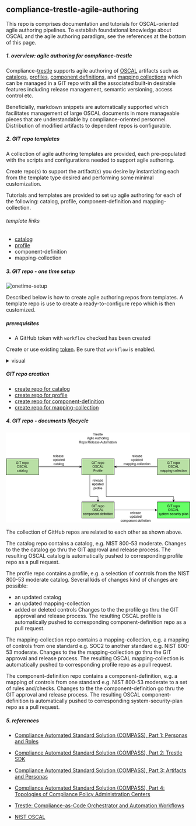 ## compliance-trestle-agile-authoring

This repo is comprises documentation and tutorials for OSCAL-oriented agile authoring pipelines.
To establish foundational knowledge about OSCAL and the agile authoring paradigm, see the references at the bottom of this page.

##### 1. overview: agile authoring for compliance-trestle

Compliance-[trestle](https://github.com/IBM/compliance-trestle)
supports agile authoring of 
[OSCAL](https://pages.nist.gov/OSCAL/) 
artifacts such as 
[catalogs](https://pages.nist.gov/OSCAL/reference/latest/catalog/json-outline/), 
[profiles](https://pages.nist.gov/OSCAL/reference/latest/profile/json-outline/),
[component definitions](https://pages.nist.gov/OSCAL/reference/latest/component-definition/json-outline/),
and
[mapping collections](https://pages.nist.gov/OSCAL/reference/develop/mapping/json-outline/)
which can be managed in a GIT repo with all the associated built-in desirable features including release management, semantic versioning, access control etc.

Beneficially, markdown snippets are automatically supported which facilitates management of large OSCAL documents in more manageable pieces that are understandable by compliance-oriented personnel.
Distribution of modified artifacts to dependent repos is configurable.

##### 2. GIT repo templates

A collection of agile authoring templates are provided, each pre-populated with the scripts and
configurations needed to support agile authoring.

Create repo(s) to support the artifact(s) you desire by instantiating each from the template type desired and performing some minimal customization.

Tutorials and templates are provided to set up agile authoring for each of the following: catalog, profile, component-definition and mapping-collection.

###### template links

- [catalog](https://github.com/IBM/compliance-trestle-template-catalog)
- [profile](https://github.com/IBM/compliance-trestle-template-profile)
- component-definition
- mapping-collection

##### 3. GIT repo - one time setup

![onetime-setup](./drawio/onetime-setup.drawio.png)

Described below is how to create agile authoring repos from templates.
A template repo is use to create a ready-to-configure repo which is then customized.

##### prerequisites

- A GitHub token with `workflow` checked has been created

Create or use existing [token](https://github.com/settings/tokens). Be sure that `workflow` is enabled.

<details>
<summary>visual</summary>
<img src="images/aa.token-create.png" width="500" height="600">
</details>

##### GIT repo creation

- [create repo for catalog](README.create-repo-catalog.md)
- [create repo for profile](README.create-repo-profile.md)
- [create repo for component-definition](README.create-repo-component-definition.md)
- [create repo for mapping-collection](README.create-repo-mapping-collection.md)


##### 4. GIT repo - documents lifecycle


![runtime](./drawio/runtime.drawio.png)

The collection of GitHub repos are related to each other as shown above.

The catalog repo contains a catalog, e.g. NIST 800-53 moderate. 
Changes to the the catalog go thru the GIT approval and release process.
The resulting OSCAL catalog is  automatically pushed to corresponding profile repo as a pull request.

The profile repo contains a profile, e.g. a selection of controls from the NIST 800-53 moderate catalog. Several kids of changes kind of changes are possible:
- an updated catalog
- an updated mapping-collection
- added or deleted controls
Changes to the the profile go thru the GIT approval and release process.
The resulting OSCAL profile is automatically pushed to corresponding component-definition repo as a pull request.

The mapping-collection repo contains a mapping-collection, e.g. a mapping of controls from one standard e.g. SOC2 to another standard e.g. NIST 800-53 moderate.
Changes to the the mapping-collection go thru the GIT approval and release process.
The resulting OSCAL mapping-collection is  automatically pushed to corresponding profile repo as a pull request.

The component-definition repo contains a component-definition, e.g. a mapping of controls from one standard e.g. NIST 800-53 moderate to a set of rules
and/checks.
Changes to the the component-definition go thru the GIT approval and release process.
The resulting OSCAL component-definition is  automatically pushed to corresponding system-security-plan repo as a pull request.


##### 5. references

- [Compliance Automated Standard Solution (COMPASS), Part 1: Personas and Roles](https://dzone.com/articles/compass-compliance-part-1)
- [Compliance Automated Standard Solution (COMPASS), Part 2: Trestle SDK](https://dzone.com/articles/compliance-automated-standard-solution-compass-part-2-trestle-sdk)
- [Compliance Automated Standard Solution (COMPASS), Part 3: Artifacts and Personas](https://dzone.com/articles/compliance-automated-standard-solution-compass-part-3-artifacts-and-personas)
- [Compliance Automated Standard Solution (COMPASS), Part 4: Topologies of Compliance Policy Administration Centers](https://dzone.com/articles/compliance-automated-standard-solution-compass-part4-topologies-compliance-policy-administration-centers)


- [Trestle: Compliance-as-Code Orchestrator and Automation Workflows](https://csrc.nist.gov/csrc/media/Presentations/2022/oscal-mini-workshop-2-ibm-s-trestle/IBM_Trestle.pdf)


- [NIST OSCAL](https://pages.nist.gov/OSCAL/)